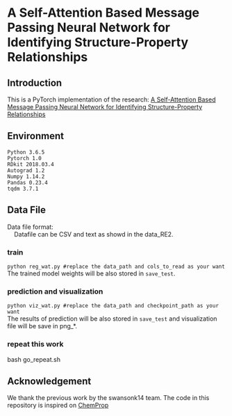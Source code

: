 
# A Self-Attention Based Message Passing Neural Network for Identifying Structure-Property Relationships

## Introduction
This is a PyTorch implementation of the research: [A Self-Attention Based Message Passing Neural Network for Identifying Structure-Property Relationships](https://github.com/tbwxmu/SAMPN)


## Environment
```
Python 3.6.5
Pytorch 1.0 
RDkit 2018.03.4 
Autograd 1.2 
Numpy 1.14.2 
Pandas 0.23.4 
tqdm 3.7.1
```
## Data File
Data file format: </br>
&nbsp;&nbsp;&nbsp;&nbsp;Datafile can be CSV and text as showd in the data_RE2. </br>


### train 
`python reg_wat.py #replace the data_path and cols_to_read as your want` </br>
The trained model weights will be also stored in `save_test`. </br>
### prediction and visualization
`python viz_wat.py #replace the data_path and checkpoint_path as your want` </br>
The results of prediction will be also stored in `save_test` and visualization file will be save in png_*. </br>
### repeat this work
bash go_repeat.sh

## Acknowledgement
We thank the previous work by the swansonk14 team. The code in this repository is inspired on [ChemProp](https://github.com/swansonk14/chemprop)

